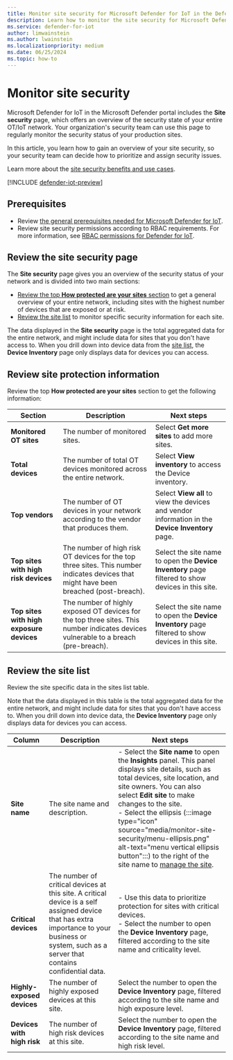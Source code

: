 ```yaml
---
title: Monitor site security for Microsoft Defender for IoT in the Defender portal
description: Learn how to monitor the site security for Microsoft Defender for IoT in the Microsoft Defender portal.
ms.service: defender-for-iot
author: limwainstein
ms.author: lwainstein
ms.localizationpriority: medium
ms.date: 06/25/2024
ms.topic: how-to
---
```


# Monitor site security

Microsoft Defender for IoT in the Microsoft Defender portal includes the **Site security** page, which offers an overview of the security state of your entire OT/IoT network. Your organization's security team can use this page to regularly monitor the security status of your production sites.

In this article, you learn how to gain an overview of your site security, so your security team can decide how to prioritize and assign security issues.

Learn more about the [site security benefits and use cases](site-security-overview.md).

[!INCLUDE [defender-iot-preview](../includes//defender-for-iot-defender-public-preview.md)]

## Prerequisites

- Review [the general prerequisites needed for Microsoft Defender for IoT](prerequisites.md).
- Review site security permissions according to RBAC requirements. For more information, see [RBAC permissions for Defender for IoT](prerequisites.md#permissions).

## Review the site security page

The **Site security** page gives you an overview of the security status of your network and is divided into two main sections:

- [Review the top **How protected are your sites** section](#review-site-protection-information) to get a general overview of your entire network, including sites with the highest number of devices that are exposed or at risk.
- [Review the site list](#review-the-site-list) to monitor specific security information for each site.

The data displayed in the **Site security** page is the total aggregated data for the entire network, and might include data for sites that you don't have access to. When you drill down into device data from the [site list](#review-the-site-list), the **Device Inventory** page only displays data for devices you can access.

## Review site protection information

Review the top **How protected are your sites** section to get the following information:

|Section |Description |Next steps |
|----|----|----|
|**Monitored OT sites** |The number of monitored sites. |Select **Get more sites** to add more sites. |
|**Total devices** |The number of total OT devices monitored across the entire network. |Select **View inventory** to access the Device inventory. |
|**Top vendors** |The number of OT devices in your network according to the vendor that produces them. |Select **View all** to view the devices and vendor information in the **Device Inventory** page. |
|**Top sites with high risk devices** |The number of high risk OT devices for the top three sites. This number indicates devices that might have been breached (post-breach). |Select the site name to open the **Device Inventory** page filtered to show devices in this site. |
|**Top sites with high exposure devices** |The number of highly exposed OT devices for the top three sites. This number indicates devices vulnerable to a breach (pre-breach). |Select the site name to open the **Device Inventory** page filtered to show devices in this site. |

## Review the site list

Review the site specific data in the sites list table.

Note that the data displayed in this table is the total aggregated data for the entire network, and might include data for sites that you don't have access to. When you drill down into device data, the **Device Inventory** page only displays data for devices you can access.

|Column | Description|Next steps |
|----|----|----|
|**Site name** |The site name and description. |- Select the **Site name** to open the **Insights** panel. This panel displays site details, such as total devices, site location, and site owners. You can also select **Edit site** to make changes to the site.<br>- Select the ellipsis (:::image type="icon" source="media/monitor-site-security/menu-ellipsis.png" alt-text="menu vertical ellipsis button":::) to the right of the site name to [manage the site](manage-sites.md).
|**Critical devices** |The number of critical devices at this site. A critical device is a self assigned device that has extra importance to your business or system, such as a server that contains confidential data. |- Use this data to prioritize protection for sites with critical devices.<br>- Select the number to open the **Device Inventory** page, filtered according to the site name and criticality level. |
|**Highly-exposed devices** |The number of highly exposed devices at this site. |Select the number to open the **Device Inventory** page, filtered according to the site name and high exposure level. |
|**Devices with high risk** |The number of high risk devices at this site. |Select the number to open the **Device Inventory** page, filtered according to the site name and high risk level. |